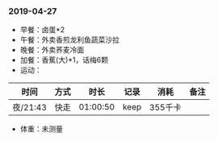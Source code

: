 ### 2019-04-27

* 早餐：卤蛋*2
* 午餐：外卖香煎龙利鱼蔬菜沙拉
* 晚餐：外卖荞麦冷面
* 加餐：香蕉(大)*1，话梅6颗
* 运动：

时间 | 方式 | 时长 | 记录 | 消耗 | 备注 
-|-|-|-|-|-
夜/21:43|快走|01:00:50|keep|355千卡
* 体重：未测量